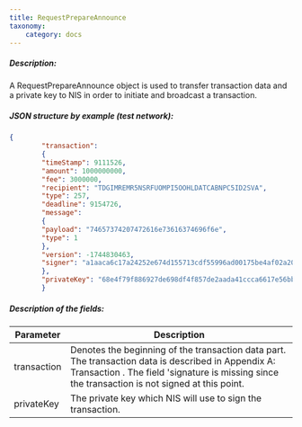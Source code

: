 ```yaml
---
title: RequestPrepareAnnounce
taxonomy:
    category: docs
---
```


 
##### Description: 
A RequestPrepareAnnounce object is used to transfer transaction data and a private key to NIS in order to initiate and broadcast a transaction.

 
##### JSON structure by example (test network): 
```json
{
        "transaction":
        {
        "timeStamp": 9111526,
        "amount": 1000000000,
        "fee": 3000000,
        "recipient": "TDGIMREMR5NSRFUOMPI5OOHLDATCABNPC5ID2SVA",
        "type": 257,
        "deadline": 9154726,
        "message":
        {
        "payload": "74657374207472616e73616374696f6e",
        "type": 1
        },
        "version": -1744830463,
        "signer": "a1aaca6c17a24252e674d155713cdf55996ad00175be4af02a20c67b59f9fe8a"
        },
        "privateKey": "68e4f79f886927de698df4f857de2aada41ccca6617e56bb0d61623b35b08cc0"
        }
``` 
##### Description of the fields: 

| Parameter | Description |
|------|------|
| transaction | Denotes the beginning of the transaction data part. The transaction data is described in Appendix A: Transaction . The field 'signature is missing since the transaction is not signed at this point.  |
| privateKey | The private key which NIS will use to sign the transaction. |

 
